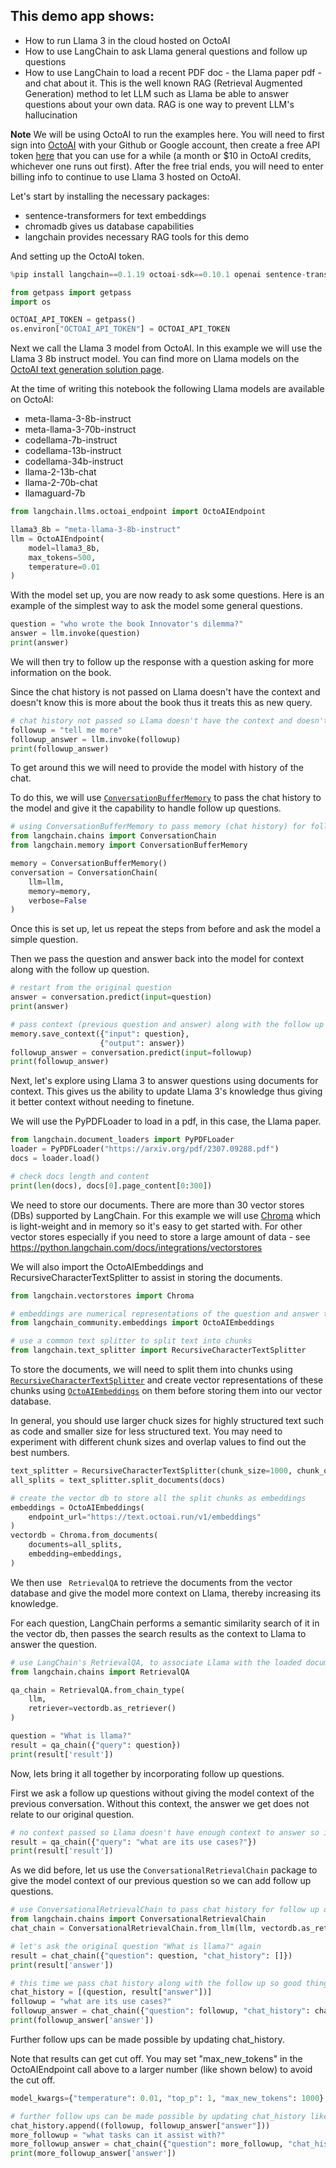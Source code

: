 ## This demo app shows:
* How to run Llama 3 in the cloud hosted on OctoAI
* How to use LangChain to ask Llama general questions and follow up questions
* How to use LangChain to load a recent PDF doc - the Llama paper pdf - and chat about it. This is the well known RAG (Retrieval Augmented Generation) method to let LLM such as Llama be able to answer questions about your own data. RAG is one way to prevent LLM's hallucination

**Note** We will be using OctoAI to run the examples here. You will need to first sign into [OctoAI](https://octoai.cloud/) with your Github or Google account, then create a free API token [here](https://octo.ai/docs/getting-started/how-to-create-an-octoai-access-token) that you can use for a while (a month or $10 in OctoAI credits, whichever one runs out first).
After the free trial ends, you will need to enter billing info to continue to use Llama 3 hosted on OctoAI.

Let's start by installing the necessary packages:
- sentence-transformers for text embeddings
- chromadb gives us database capabilities
- langchain provides necessary RAG tools for this demo

And setting up the OctoAI token.


```python
%pip install langchain==0.1.19 octoai-sdk==0.10.1 openai sentence-transformers chromadb pypdf
```


```python
from getpass import getpass
import os

OCTOAI_API_TOKEN = getpass()
os.environ["OCTOAI_API_TOKEN"] = OCTOAI_API_TOKEN
```

Next we call the Llama 3 model from OctoAI. In this example we will use the Llama 3 8b instruct model. You can find more on Llama models on the [OctoAI text generation solution page](https://octoai.cloud/text).

At the time of writing this notebook the following Llama models are available on OctoAI:
* meta-llama-3-8b-instruct
* meta-llama-3-70b-instruct
* codellama-7b-instruct
* codellama-13b-instruct
* codellama-34b-instruct
* llama-2-13b-chat
* llama-2-70b-chat
* llamaguard-7b


```python
from langchain.llms.octoai_endpoint import OctoAIEndpoint

llama3_8b = "meta-llama-3-8b-instruct"
llm = OctoAIEndpoint(
    model=llama3_8b,
    max_tokens=500,
    temperature=0.01
)
```

With the model set up, you are now ready to ask some questions. Here is an example of the simplest way to ask the model some general questions.


```python
question = "who wrote the book Innovator's dilemma?"
answer = llm.invoke(question)
print(answer)
```

We will then try to follow up the response with a question asking for more information on the book. 

Since the chat history is not passed on Llama doesn't have the context and doesn't know this is more about the book thus it treats this as new query.



```python
# chat history not passed so Llama doesn't have the context and doesn't know this is more about the book
followup = "tell me more"
followup_answer = llm.invoke(followup)
print(followup_answer)
```

To get around this we will need to provide the model with history of the chat. 

To do this, we will use  [`ConversationBufferMemory`](https://python.langchain.com/docs/modules/memory/types/buffer) to pass the chat history to the model and give it the capability to handle follow up questions.


```python
# using ConversationBufferMemory to pass memory (chat history) for follow up questions
from langchain.chains import ConversationChain
from langchain.memory import ConversationBufferMemory

memory = ConversationBufferMemory()
conversation = ConversationChain(
    llm=llm, 
    memory=memory,
    verbose=False
)
```

Once this is set up, let us repeat the steps from before and ask the model a simple question.

Then we pass the question and answer back into the model for context along with the follow up question.


```python
# restart from the original question
answer = conversation.predict(input=question)
print(answer)
```


```python
# pass context (previous question and answer) along with the follow up "tell me more" to Llama who now knows more of what
memory.save_context({"input": question},
                    {"output": answer})
followup_answer = conversation.predict(input=followup)
print(followup_answer)
```

Next, let's explore using Llama 3 to answer questions using documents for context. 
This gives us the ability to update Llama 3's knowledge thus giving it better context without needing to finetune. 

We will use the PyPDFLoader to load in a pdf, in this case, the Llama paper.


```python
from langchain.document_loaders import PyPDFLoader
loader = PyPDFLoader("https://arxiv.org/pdf/2307.09288.pdf")
docs = loader.load()
```


```python
# check docs length and content
print(len(docs), docs[0].page_content[0:300])
```

We need to store our documents. There are more than 30 vector stores (DBs) supported by LangChain.
For this example we will use [Chroma](https://python.langchain.com/docs/integrations/vectorstores/chroma) which is light-weight and in memory so it's easy to get started with.
For other vector stores especially if you need to store a large amount of data - see https://python.langchain.com/docs/integrations/vectorstores

We will also import the OctoAIEmbeddings and RecursiveCharacterTextSplitter to assist in storing the documents.


```python
from langchain.vectorstores import Chroma

# embeddings are numerical representations of the question and answer text
from langchain_community.embeddings import OctoAIEmbeddings

# use a common text splitter to split text into chunks
from langchain.text_splitter import RecursiveCharacterTextSplitter
```

To store the documents, we will need to split them into chunks using [`RecursiveCharacterTextSplitter`](https://python.langchain.com/docs/modules/data_connection/document_transformers/text_splitters/recursive_text_splitter) and create vector representations of these chunks using [`OctoAIEmbeddings`](https://octoai.cloud/tools/text/embeddings?mode=api&model=thenlper%2Fgte-large) on them before storing them into our vector database.

In general, you should use larger chuck sizes for highly structured text such as code and smaller size for less structured text. You may need to experiment with different chunk sizes and overlap values to find out the best numbers.


```python
text_splitter = RecursiveCharacterTextSplitter(chunk_size=1000, chunk_overlap=20)
all_splits = text_splitter.split_documents(docs)

# create the vector db to store all the split chunks as embeddings
embeddings = OctoAIEmbeddings(
    endpoint_url="https://text.octoai.run/v1/embeddings"
)
vectordb = Chroma.from_documents(
    documents=all_splits,
    embedding=embeddings,
)
```

We then use ` RetrievalQA` to retrieve the documents from the vector database and give the model more context on Llama, thereby increasing its knowledge.

For each question, LangChain performs a semantic similarity search of it in the vector db, then passes the search results as the context to Llama to answer the question.


```python
# use LangChain's RetrievalQA, to associate Llama with the loaded documents stored in the vector db
from langchain.chains import RetrievalQA

qa_chain = RetrievalQA.from_chain_type(
    llm,
    retriever=vectordb.as_retriever()
)

question = "What is llama?"
result = qa_chain({"query": question})
print(result['result'])
```

Now, lets bring it all together by incorporating follow up questions.

First we ask a follow up questions without giving the model context of the previous conversation.
Without this context, the answer we get does not relate to our original question.


```python
# no context passed so Llama doesn't have enough context to answer so it lets its imagination go wild
result = qa_chain({"query": "what are its use cases?"})
print(result['result'])
```

As we did before, let us use the `ConversationalRetrievalChain` package to give the model context of our previous question so we can add follow up questions.


```python
# use ConversationalRetrievalChain to pass chat history for follow up questions
from langchain.chains import ConversationalRetrievalChain
chat_chain = ConversationalRetrievalChain.from_llm(llm, vectordb.as_retriever(), return_source_documents=True)
```


```python
# let's ask the original question "What is llama?" again
result = chat_chain({"question": question, "chat_history": []})
print(result['answer'])
```


```python
# this time we pass chat history along with the follow up so good things should happen
chat_history = [(question, result["answer"])]
followup = "what are its use cases?"
followup_answer = chat_chain({"question": followup, "chat_history": chat_history})
print(followup_answer['answer'])
```

Further follow ups can be made possible by updating chat_history.

Note that results can get cut off. You may set "max_new_tokens" in the OctoAIEndpoint call above to a larger number (like shown below) to avoid the cut off.

```python
model_kwargs={"temperature": 0.01, "top_p": 1, "max_new_tokens": 1000}
```


```python
# further follow ups can be made possible by updating chat_history like this:
chat_history.append((followup, followup_answer["answer"]))
more_followup = "what tasks can it assist with?"
more_followup_answer = chat_chain({"question": more_followup, "chat_history": chat_history})
print(more_followup_answer['answer'])
```
